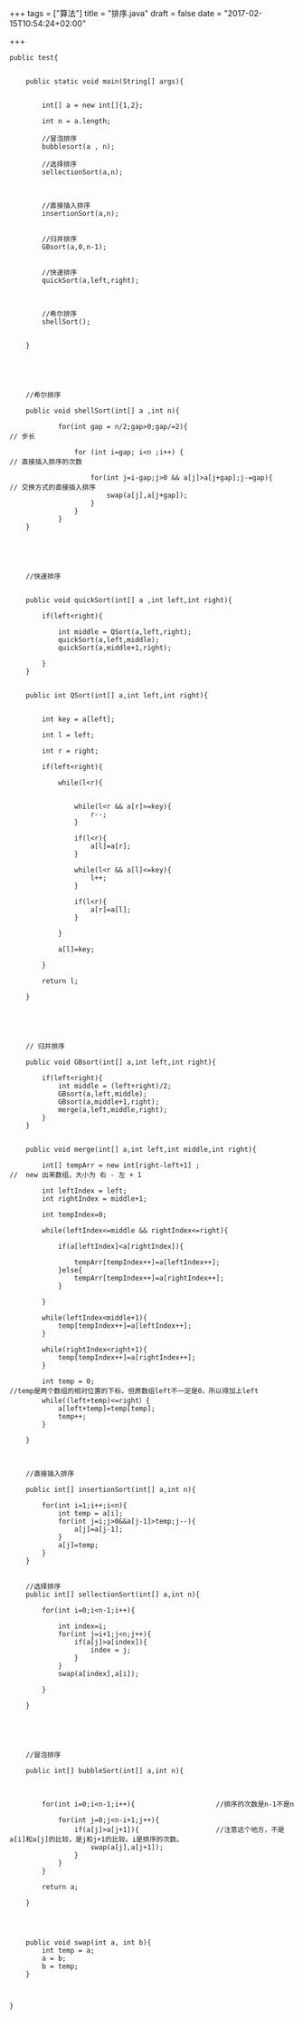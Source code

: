 +++
tags = ["算法"]
title = "排序.java"
draft = false
date = "2017-02-15T10:54:24+02:00"

+++







	public test{
		
	
		public static void main(String[] args){
	
	
			int[] a = new int[]{1,2};
	
			int n = a.length;
	
			//冒泡排序
			bubblesort(a , n);
	
			//选择排序
			sellectionSort(a,n);
	
	
	
			//直接插入排序
			insertionSort(a,n);
	
	
			//归并排序
			GBsort(a,0,n-1);
	
	
			//快速排序
			quickSort(a,left,right);
	
	
	
			//希尔排序
			shellSort();
	
	
		}
	
	
	
	
	
		//希尔排序
	
		public void shellSort(int[] a ,int n){
	
				for(int gap = n/2;gap>0;gap/=2){            				// 步长
	
					for (int i=gap; i<n ;i++) { 							// 直接插入排序的次数
	
						for(int j=i-gap;j>0 && a[j]>a[j+gap];j-=gap){        // 交换方式的直接插入排序
							swap(a[j],a[j+gap]);
						}
					}
				}
		}
	
	
	
	
	
		//快速排序
	
	
		public void quickSort(int[] a ,int left,int right){
	
			if(left<right){
	
				int middle = QSort(a,left,right);
				quickSort(a,left,middle);
				quickSort(a,middle+1,right);
	
			}
		}
	
	
		public int QSort(int[] a,int left,int right){
	
	
			int key = a[left];
	
			int l = left;
	
			int r = right;
	
			if(left<right){
	
				while(l<r){
	
	
					while(l<r && a[r]>=key){
						r--;
					}
	
					if(l<r){
						a[l]=a[r];
					}
	
					while(l<r && a[l]<=key){
						l++;
					}
	
					if(l<r){
						a[r]=a[l];
					}
	
				}
	
				a[l]=key;
	
			}	
	
			return l;
	
		}
	
	
	
	
	
		// 归并排序
	
		public void GBsort(int[] a,int left,int right){
	
			if(left<right){
				int middle = (left+right)/2;
				GBsort(a,left,middle);
				GBsort(a,middle+1,right);
				merge(a,left,middle,right);
			}
		}
	
	
		public void merge(int[] a,int left,int middle,int right){
	
			int[] tempArr = new int[right-left+1] ;                             //  new 出来数组，大小为 右 - 左 + 1 
	
			int leftIndex = left;
			int rightIndex = middle+1;
	
			int tempIndex=0;
	
			while(leftIndex<=middle && rightIndex<=right){
				
				if(a[leftIndex]<a[rightIndex]){
					
					tempArr[tempIndex++]=a[leftIndex++];
				}else{
					tempArr[tempIndex++]=a[rightIndex++];
				}
	
			}
	
			while(leftIndex<middle+1){
				temp[tempIndex++]=a[leftIndex++];
			}
	
			while(rightIndex<right+1){
				temp[tempIndex++]=a[rightIndex++];
			}
	
			int temp = 0;                                                //temp是两个数组的相对位置的下标，但原数组left不一定是0，所以得加上left
			while((left+temp)<=right）{
				a[left+temp]=temp[temp];
				temp++;
			}
	
		}
	
	
	
		//直接插入排序
	
		public int[] insertionSort(int[] a,int n){
	
			for(int i=1;i++;i<n){
				int temp = a[i];
				for(int j=i;j>0&&a[j-1]>temp;j--){
					a[j]=a[j-1];
				}
				a[j]=temp;
			}
		}
	
	
		//选择排序
		public int[] sellectionSort(int[] a,int n){
	
			for(int i=0;i<n-1;i++){
	
				int index=i;
				for(int j=i+1;j<n;j++){
					if(a[j]>a[index]){
						index = j;
					}	
				}
				swap(a[index],a[i]);
				
			}
	
		}
	
	
	
	
	
		//冒泡排序
	
		public int[] bubbleSort(int[] a,int n){
	
	
	
			for(int i=0;i<n-1;i++){                    //排序的次数是n-1不是n
	
				for(int j=0;j<n-i+1;j++){
					if(a[j]>a[j+1]){                   //注意这个地方，不是a[i]和a[j]的比较，是j和j+1的比较。i是排序的次数。
						swap(a[j],a[j+1]);
					}
				}
			}
	
			return a;
	
		}
	
		
	
	
		public void swap(int a, int b){
			int temp = a;
			a = b;
			b = temp;
		}
	
	
	
	}